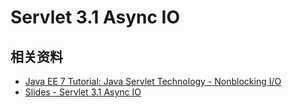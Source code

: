 # Servlet 3.1 Async IO


## 相关资料

* [Java EE 7 Tutorial: Java Servlet Technology - Nonblocking I/O](https://docs.oracle.com/javaee/7/tutorial/servlets013.htm)
* [Slides - Servlet 3.1 Async IO](https://www.slideshare.net/SimoneBordet/servlet-31-async-io)
